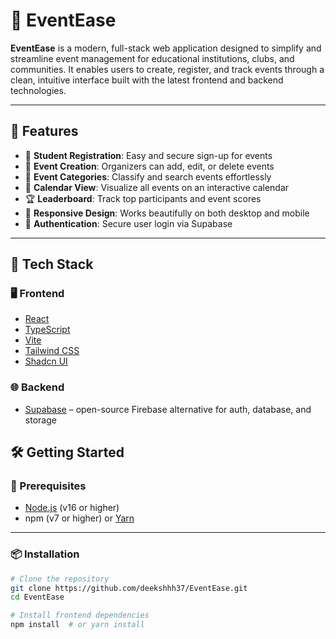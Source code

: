 # 🎉 EventEase

**EventEase** is a modern, full-stack web application designed to simplify and streamline event management for educational institutions, clubs, and communities. It enables users to create, register, and track events through a clean, intuitive interface built with the latest frontend and backend technologies.

---

## 🚀 Features

- 👤 **Student Registration**: Easy and secure sign-up for events
- 📝 **Event Creation**: Organizers can add, edit, or delete events
- 📁 **Event Categories**: Classify and search events effortlessly
- 📅 **Calendar View**: Visualize all events on an interactive calendar
- 🏆 **Leaderboard**: Track top participants and event scores
- 📱 **Responsive Design**: Works beautifully on both desktop and mobile
- 🔐 **Authentication**: Secure user login via Supabase

---

## 🧱 Tech Stack

### 🖥️ Frontend

- [React](https://reactjs.org/)
- [TypeScript](https://www.typescriptlang.org/)
- [Vite](https://vitejs.dev/)
- [Tailwind CSS](https://tailwindcss.com/)
- [Shadcn UI](https://ui.shadcn.com/)

### 🌐 Backend

- [Supabase](https://supabase.com/) – open-source Firebase alternative for auth, database, and storage

## 🛠️ Getting Started

### 🔧 Prerequisites

- [Node.js](https://nodejs.org/) (v16 or higher)
- npm (v7 or higher) or [Yarn](https://yarnpkg.com/)

---

### 📦 Installation

```bash
# Clone the repository
git clone https://github.com/deekshhh37/EventEase.git
cd EventEase

# Install frontend dependencies
npm install  # or yarn install
